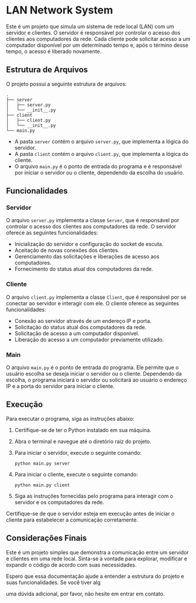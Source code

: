 # LAN Network System

Este é um projeto que simula um sistema de rede local (LAN) com um servidor e clientes. O servidor é responsável por controlar o acesso dos clientes aos computadores da rede. Cada cliente pode solicitar acesso a um computador disponível por um determinado tempo e, após o término desse tempo, o acesso é liberado novamente.

## Estrutura de Arquivos

O projeto possui a seguinte estrutura de arquivos:

```
.
├── server
│   ├── server.py
│   └── __init__.py
├── client
│   ├── client.py
│   └── __init__.py
└── main.py
```

- A pasta `server` contém o arquivo `server.py`, que implementa a lógica do servidor.
- A pasta `client` contém o arquivo `client.py`, que implementa a lógica do cliente.
- O arquivo `main.py` é o ponto de entrada do programa e é responsável por iniciar o servidor ou o cliente, dependendo da escolha do usuário.

## Funcionalidades

### Servidor

O arquivo `server.py` implementa a classe `Server`, que é responsável por controlar o acesso dos clientes aos computadores da rede. O servidor oferece as seguintes funcionalidades:

- Inicialização do servidor e configuração do socket de escuta.
- Aceitação de novas conexões dos clientes.
- Gerenciamento das solicitações e liberações de acesso aos computadores.
- Fornecimento do status atual dos computadores da rede.

### Cliente

O arquivo `client.py` implementa a classe `Client`, que é responsável por se conectar ao servidor e interagir com ele. O cliente oferece as seguintes funcionalidades:

- Conexão ao servidor através de um endereço IP e porta.
- Solicitação do status atual dos computadores da rede.
- Solicitação de acesso a um computador disponível.
- Liberação do acesso a um computador previamente utilizado.

### Main

O arquivo `main.py` é o ponto de entrada do programa. Ele permite que o usuário escolha se deseja iniciar o servidor ou o cliente. Dependendo da escolha, o programa iniciará o servidor ou solicitará ao usuário o endereço IP e a porta do servidor para iniciar o cliente.

## Execução

Para executar o programa, siga as instruções abaixo:

1. Certifique-se de ter o Python instalado em sua máquina.
2. Abra o terminal e navegue até o diretório raiz do projeto.
3. Para iniciar o servidor, execute o seguinte comando:

   ```
   python main.py server
   ```

4. Para iniciar o cliente, execute o seguinte comando:

   ```
   python main.py client
   ```

5. Siga as instruções fornecidas pelo programa para interagir com o servidor e os computadores da rede.

Certifique-se de que o servidor esteja em execução antes de iniciar o cliente para estabelecer a comunicação corretamente.

## Considerações Finais

Este é um projeto simples que demonstra a comunicação entre um servidor e clientes em uma rede local. Sinta-se à vontade para explorar, modificar e expandir o código de acordo com suas necessidades.

Espero que essa documentação ajude a entender a estrutura do projeto e suas funcionalidades. Se você tiver alg

uma dúvida adicional, por favor, não hesite em entrar em contato.
